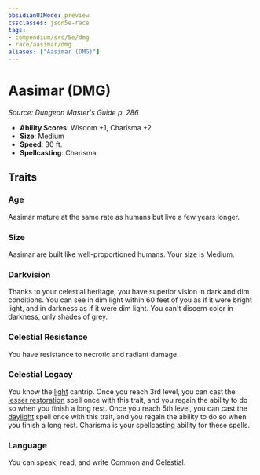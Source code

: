 ```yaml
---
obsidianUIMode: preview
cssclasses: json5e-race
tags:
- compendium/src/5e/dmg
- race/aasimar/dmg
aliases: ["Aasimar (DMG)"]
---
```

# Aasimar (DMG)
*Source: Dungeon Master's Guide p. 286*  

- **Ability Scores**: Wisdom +1, Charisma +2
- **Size**: Medium
- **Speed**: 30 ft.
- **Spellcasting**: Charisma

## Traits

### Age

Aasimar mature at the same rate as humans but live a few years longer.

### Size

Aasimar are built like well-proportioned humans. Your size is Medium.

### Darkvision

Thanks to your celestial heritage, you have superior vision in dark and dim conditions. You can see in dim light within 60 feet of you as if it were bright light, and in darkness as if it were dim light. You can't discern color in darkness, only shades of grey.

### Celestial Resistance

You have resistance to necrotic and radiant damage.

### Celestial Legacy

You know the [light](5E2014官方资源/spells/light.md) cantrip. Once you reach 3rd level, you can cast the [lesser restoration](5E2014官方资源/spells/lesser-restoration.md) spell once with this trait, and you regain the ability to do so when you finish a long rest. Once you reach 5th level, you can cast the [daylight](5E2014官方资源/spells/daylight.md) spell once with this trait, and you regain the ability to do so when you finish a long rest. Charisma is your spellcasting ability for these spells.

### Language

You can speak, read, and write Common and Celestial.